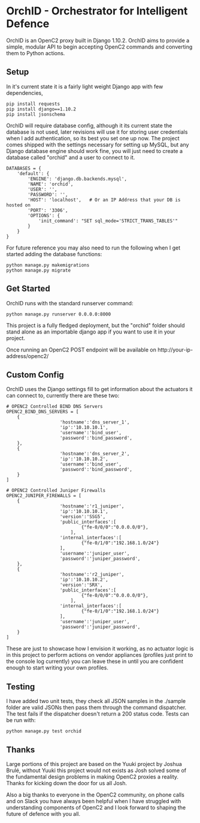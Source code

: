 # OrchID - Orchestrator for Intelligent Defence


OrchID is an OpenC2 proxy built in Django 1.10.2. OrchID aims to provide a simple, modular API to begin accepting OpenC2 commands and converting them to Python actions.

## Setup

In it's current state it is a fairly light weight Django app with few dependencies,

	pip install requests
   	pip install django==1.10.2
	pip install jsonschema

OrchID will require database config, although it its current state the database is not used, later revisions will use it for storing user credentials when I add authentication, so its best you set one up now. The project comes shipped with the settings necessary for setting up MySQL, but any Django database engine should work fine, you will just need to create a database called "orchid" and a user to connect to it.


    DATABASES = {
        'default': {
            'ENGINE': 'django.db.backends.mysql',
            'NAME': 'orchid',
            'USER': '',
            'PASSWORD': '',
            'HOST': 'localhost',   # Or an IP Address that your DB is hosted on
            'PORT': '3306',
            'OPTIONS': {
                'init_command': "SET sql_mode='STRICT_TRANS_TABLES'"
            }
        }
    }

For future reference you may also need to run the following when I get started adding the database functions:

	python manage.py makemigrations
    python manage.py migrate


## Get Started

OrchID runs with the standard runserver command:

	python manage.py runserver 0.0.0.0:8000

This project is a fully fledged deployment, but the "orchid" folder should stand alone as an importable django app if you want to use it in your project.

Once running an OpenC2 POST endpoint will be available on http://your-ip-address/openc2/

## Custom Config

OrchID uses the Django settings fill to get information about the actuators it can connect to, currently there are these two:

    # OPENC2 Controlled BIND DNS Servers
    OPENC2_BIND_DNS_SERVERS = [
        {
                        'hostname':'dns_server_1',
                        'ip':'10.10.10.1',
                        'username':'bind_user',
                        'password':'bind_password',
        },
        {
                        'hostname':'dns_server_2',
                        'ip':'10.10.10.2',
                        'username':'bind_user',
                        'password':'bind_password',
        }
    ]

    # OPENC2 Controlled Juniper Firewalls
    OPENC2_JUNIPER_FIREWALLS = [
        {
                        'hostname':'r1_juniper',
                        'ip':'10.10.10.1',
                        'version':'SSG5',
                        'public_interfaces':[
                                {"fe-0/0/0":"0.0.0.0/0"},
                            ],
                        'internal_interfaces':[
                                {"fe-0/1/0":"192.168.1.0/24"}
                        ],
                        'username':'juniper_user',
                        'password':'juniper_password',
        },
        {
                        'hostname':'r2_juniper',
                        'ip':'10.10.10.2',
                        'version':'SRX',
                        'public_interfaces':[
                                {"fe-0/0/0":"0.0.0.0/0"},
                            ],
                        'internal_interfaces':[
                                {"fe-0/1/0":"192.168.1.0/24"}
                        ],
                        'username':'juniper_user',
                        'password':'juniper_password',
        }
    ]

These are just to showcase how I envision it working, as no actuator logic is in this project to perform actions on vendor appliances (profiles just print to the console log currently) you can leave these in until you are confident enough to start writing your own profiles.
    
## Testing

I have added two unit tests, they check all JSON samples in the ./sample folder are valid JSONs then pass them through the command dispatcher. The test fails if the dispatcher doesn't return a 200 status code. Tests can be run with:

	python manage.py test orchid


## Thanks

Large portions of this project are based on the Yuuki project by Joshua Brulé, without Yuuki this project would not exists as Josh solved some of the fundamental design problems in making OpenC2 proxies a reality. Thanks for kicking down the door for us all Josh.

Also a big thanks to everyone in the OpenC2 community, on phone calls and on Slack you have always been helpful when I have struggled with understanding components of OpenC2 and I look forward to shaping the future of defence with you all.



